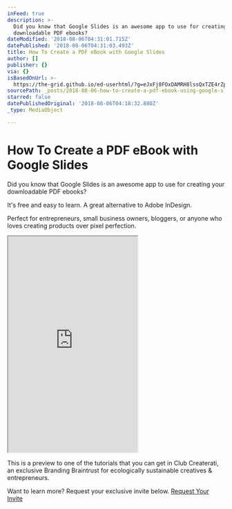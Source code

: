 ```yaml
---
inFeed: true
description: >-
  Did you know that Google Slides is an awesome app to use for creating your
  downloadable PDF ebooks?
dateModified: '2018-08-06T04:31:01.715Z'
datePublished: '2018-08-06T04:31:03.493Z'
title: How To Create a PDF eBook with Google Slides
author: []
publisher: {}
via: {}
isBasedOnUrl: >-
  https://the-grid.github.io/ed-userhtml/?g=eJxFj8FOxDAMRH8lssQxTZE4rZpKSHDgAP9gEu82KE0qx91Svp60XZbjWJ43M11xHCZRhZ2FQWQqJ2MuuXE-Ndecp4grcePyaLAUkmL-j18F-s4c_r4LZ8aRFMaYFws4y_4GysVqtHANnrI-nNrlJBgSsbrTQHkUvD28eQsfP89P7y-vFg6kMKYyIVNyqwXhmUAVWSNZGPFbL8HLcHps2wdQqfaogX_kvdeNcp5jrIWJ0p2x7Qa1oLhByzrRpmaOumbhWDa1Az4ze2ILbbU4zjGGdLGQMvSqM8f2_hdcxnYD
sourcePath: _posts/2018-08-06-how-to-create-a-pdf-ebook-using-google-slides.md
starred: false
datePublishedOriginal: '2018-08-06T04:18:32.880Z'
_type: MediaObject

---
```

# How To Create a PDF eBook with Google Slides

Did you know that Google Slides is an awesome app to use for creating your downloadable PDF ebooks?

It's free and easy to learn. A great alternative to Adobe InDesign.

Perfect for entrepreneurs, small business owners, bloggers, or anyone who loves creating products over pixel perfection.

<iframe src="https://the-grid.github.io/ed-userhtml/?g=eJxFj8FOxDAMRH8lssQxTZE4rZpKSHDgAP9gEu82KE0qx91Svp60XZbjWJ43M11xHCZRhZ2FQWQqJ2MuuXE-Ndecp4grcePyaLAUkmL-j18F-s4c_r4LZ8aRFMaYFws4y_4GysVqtHANnrI-nNrlJBgSsbrTQHkUvD28eQsfP89P7y-vFg6kMKYyIVNyqwXhmUAVWSNZGPFbL8HLcHps2wdQqfaogX_kvdeNcp5jrIWJ0p2x7Qa1oLhByzrRpmaOumbhWDa1Az4ze2ILbbU4zjGGdLGQMvSqM8f2_hdcxnYD" height="500" style=""></iframe>

This is a preview to one of the tutorials that you can get in Club Createrati, an exclusive Branding Braintrust for ecologically sustainable creatives & entrepreneurs.

Want to learn more? Request your exclusive invite below.
[Request Your Invite][0]

[0]: http://createrati.com/invite